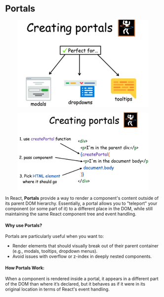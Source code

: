 # Portals

<figure><img src="../.gitbook/assets/image (136).png" alt=""><figcaption></figcaption></figure>

<figure><img src="../.gitbook/assets/image (137).png" alt=""><figcaption></figcaption></figure>

In React, **Portals** provide a way to render a component's content outside of its parent DOM hierarchy. Essentially, a portal allows you to "teleport" your component (or some part of it) to a different place in the DOM, while still maintaining the same React component tree and event handling.

#### Why use Portals?

Portals are particularly useful when you want to:

* Render elements that should visually break out of their parent container (e.g., modals, tooltips, dropdown menus).
* Avoid issues with overflow or z-index in deeply nested components.

#### How Portals Work:

When a component is rendered inside a portal, it appears in a different part of the DOM than where it’s declared, but it behaves as if it were in its original location in terms of React's event handling.
